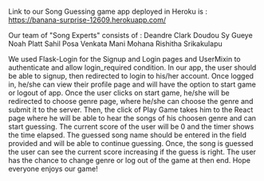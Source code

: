 Link to our Song Guessing game app deployed in Heroku is :
https://banana-surprise-12609.herokuapp.com/

Our team of "Song Experts" consists of :
Deandre Clark
Doudou Sy Gueye
Noah Platt
Sahil Posa
Venkata Mani Mohana Rishitha Srikakulapu

We used Flask-Login for the Signup and Login pages and UserMixin to authenticate and allow login_required condition. In our app, the user should be able to signup, then redirected to login to his/her account. Once logged in, he/she can view their profile page and will have the option to start game or logout of app. Once the user clicks on start game, he/she will be redirected to choose genre page, where he/she can choose the genre and submit it to the server. Then, the click of Play Game takes him to the React page where he will be able to hear the songs of his choosen genre and can start guessing. The current score of the user will be 0 and the timer shows the time elapsed. The guessed song name should be entered in the field provided and will be able to continue guessing. Once, the song is guessed the user can see the current score increasing if the guess is right. The user has the chance to change genre or log out of the game at then end. Hope everyone enjoys our game!


